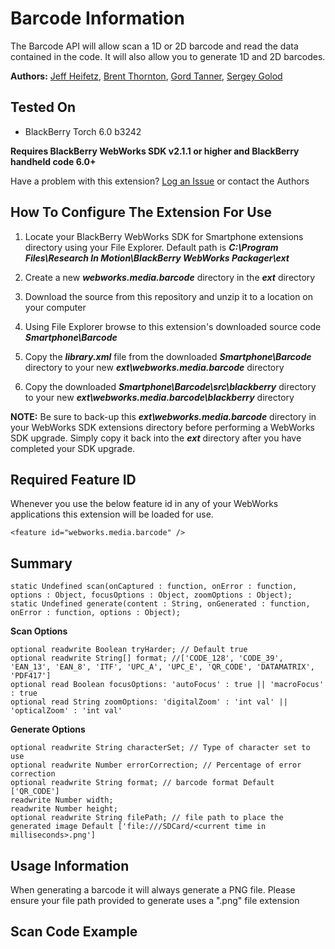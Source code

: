 # Barcode Information
The Barcode API will allow scan a 1D or 2D barcode and read the data contained in the code.  It will also allow you to generate 1D and 2D barcodes.

**Authors:** [Jeff Heifetz](https://github.com/jeffheifetz), [Brent Thornton](https://github.com/bthornton32), [Gord Tanner](https://github.com/gtanner), [Sergey Golod](https://github.com/tohman)

## Tested On

* BlackBerry Torch 6.0 b3242

**Requires BlackBerry WebWorks SDK v2.1.1 or higher and BlackBerry handheld code 6.0+**

Have a problem with this extension?  [Log an Issue](https://github.com/blackberry/WebWorks-Community-APIs/issues) or contact the Authors

## How To Configure The Extension For Use

1. Locate your BlackBerry WebWorks SDK for Smartphone extensions directory using your File Explorer.  Default path is _**C:\Program Files\Research In Motion\BlackBerry WebWorks Packager\ext**_

2. Create a new _**webworks.media.barcode**_ directory in the _**ext**_ directory

3. Download the source from this repository and unzip it to a location on your computer

4. Using File Explorer browse to this extension's downloaded source code _**Smartphone\Barcode**_

5. Copy the _**library.xml**_ file from the downloaded _**Smartphone\Barcode**_ directory to your new _**ext\webworks.media.barcode**_ directory

6. Copy the downloaded _**Smartphone\Barcode\src\blackberry**_ directory to your new _**ext\webworks.media.barcode\blackberry**_ directory

**NOTE:** Be sure to back-up this _**ext\webworks.media.barcode**_ directory in your WebWorks SDK extensions directory before performing a WebWorks SDK upgrade. Simply copy it back into the _**ext**_ directory after you have completed your SDK upgrade.

## Required Feature ID
Whenever you use the below feature id in any of your WebWorks applications this extension will be loaded for use.

    <feature id="webworks.media.barcode" />

## Summary

    static Undefined scan(onCaptured : function, onError : function, options : Object, focusOptions : Object, zoomOptions : Object);
    static Undefined generate(content : String, onGenerated : function, onError : function, options : Object);
	
**Scan Options**

    optional readwrite Boolean tryHarder; // Default true
	optional readwrite String[] format; //['CODE_128', 'CODE_39', 'EAN_13', 'EAN_8', 'ITF', 'UPC_A', 'UPC_E', 'QR_CODE', 'DATAMATRIX', 'PDF417']
	optional read Boolean focusOptions: 'autoFocus' : true || 'macroFocus' : true
	optional read String zoomOptions: 'digitalZoom' : 'int val' || 'opticalZoom' : 'int val'
	
**Generate Options**

    optional readwrite String characterSet; // Type of character set to use 
	optional readwrite Number errorCorrection; // Percentage of error correction
	optional readwrite String format; // barcode format Default ['QR_CODE']
	readwrite Number width; 
	readwrite Number height;
	optional readwrite String filePath; // file path to place the generated image Default ['file:///SDCard/<current time in milliseconds>.png']

	
## Usage Information

When generating a barcode it will always generate a PNG file.  Please ensure your file path provided to generate uses a ".png" file extension

## Scan Code Example

<html>
	<head>
		<meta name="viewport" id="viewport" content="height=device-height,width=device-width,user-scalable=no" />
		<script type="text/javascript" >
			function onCaptured(value) {
				alert(value);
			}

			function onError(error) {
				alert('Exception: ' + error.message + ' : ' + error.code);
			}

			// Scans QR codes and Barcodes 5,6,7
			function doScan() {
				// default format = all
				/*
				 * using the following formats will result in the default format. Choose the formats you are most interested in to speed up
				 * the detection time of the barcode you are trying to decode
				 * 'formats' : ['CODE_128', 'CODE_39', 'EAN_13', 'EAN_8', 'ITF', 'UPC_A', 'UPC_E', 'QR_CODE', 'DATAMATRIX', 'PDF417']
				 */ 
				var options = {
					'tryHarder' : true,
					'formats' : ['DATAMATRIX', 'QR_CODE']
				};
				var focusOptions = {
					'autoFocus' : true,
					'macroFocus' : true					
				};
				/*
				 * You can use the following zoom options
				 * 'digitalZoom' : '100'
				 * 'opticalZoom' : '100'
				 * where 100 is the default zoom. 1x = 100, 2x = 200. You must provide a value within the zoom range otherwise this will fail
				 * opticalZoom is not widely available on most devices so it is not provided in this sample.
				 */ 
				var zoomOptions = {
					'digitalZoom' : '100'
				};
				try {
					webworks.media.barcode.scan(onCaptured, onError, options, focusOptions, zoomOptions);
				} catch(e) {
					alert("Error: " + e);
				}
			}
		</script>
	</head>
	<body >
		<button onclick="doScan()">
			Scan Code
		</button>
	</body>
</html>

## Generate Code Example

    <html>
      <head>
        <meta name="viewport" id="viewport" content="height=device-height,width=device-width,user-scalable=no" />
        <script type="text/javascript" >
		
	      // Generates an image based on the file extension for the filePath
		    function generateBarcode() {
		        // default codeType = qr
		        // default errorCorrectio = 50
		        var options = { 'format' : 'QR_CODE', /*required*/
		                    'width' : 50, /*required*/
		                    'height' : 50, /*required*/
		                    'filePath' : 'file:///SDCard/lkajsl.png' /*required*/
		                     }
		        try{
		            webworks.media.barcode.generate("1234567890123", onGenerated, onError, options);
		        }catch(e){
		            alert("Error: " + e);
		        }
    }
		 
		 function onError(error) {
			alert('Exception: ' + error.message + ' : ' + error.code);
		 }
		 
		 function onGenerated(filePath) {
		    alert('code generated here:' + filePath);
		
		    // do upload, display, delete.. whatever..
	     }
		 
        </script>
      </head>
      <body >
    	<button onclick="generateBarCode()">Generate Code</button>
      </body>
    </html>


